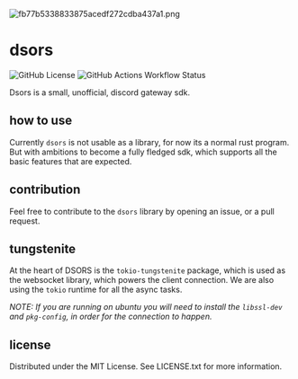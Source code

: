 ![fb77b5338833875acedf272cdba437a1.png](https://i.postimg.cc/J7p8jjJj/fb77b5338833875acedf272cdba437a1.png)
# dsors 
![GitHub License](https://img.shields.io/github/license/nstanev255/dsors) ![GitHub Actions Workflow Status](https://img.shields.io/github/actions/workflow/status/nstanev255/dsors/rust.yml)

Dsors is a small, unofficial, discord gateway sdk.

## how to use
Currently `dsors` is not usable as a library, for now its a normal rust program. But with ambitions to become a fully fledged sdk, which supports all the basic features that are expected.

## contribution
Feel free to contribute to the `dsors` library by opening an issue, or a pull request.

## tungstenite
At the heart of DSORS is the `tokio-tungstenite` package, which is used as the websocket library, which powers the client connection. We are also using the `tokio` runtime for all the async tasks.

*NOTE: If you are running on ubuntu you will need to install the `libssl-dev` and `pkg-config`, in order for the connection to happen.*

## license
Distributed under the MIT License. See LICENSE.txt for more information.